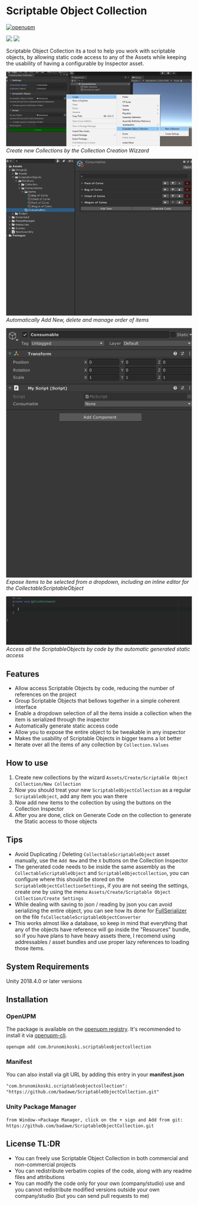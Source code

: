 # Scriptable Object Collection


[![openupm](https://img.shields.io/npm/v/com.brunomikoski.scriptableobjectcollection?label=openupm&registry_uri=https://package.openupm.com)](https://openupm.com/packages/com.brunomikoski.scriptableobjectcollection/)

![](https://img.shields.io/github/followers/badawe?label=Follow&style=social) ![](https://img.shields.io/twitter/follow/brunomikoski?style=social)


Scriptable Object Collection its a tool to help you work with scriptable objects, by allowing static code access to any of the Assets while keeping the usability of having a configurable by Inspector asset.


![wizard](/Documentation~/create-collection-wizzard.png)
*Create new Collections by the Collection Creation Wizzard*

![collection-usability](/Documentation~/collection-usability.gif) 
*Automatically Add New, delete and manage order of items*

![wizard](/Documentation~/property-drawer.gif)
*Expose items to be selected from a dropdown, including an inline editor for the CollectableScriptableObject*

![code-access](/Documentation~/code-access.gif) 
*Access all the ScriptableObjects by code by the automatic generated static access*



## Features
- Allow access Scriptable Objects by code, reducing the number of references on the project
- Group Scriptable Objects that bellows together in a simple coherent interface
- Enable a dropdown selection of all the items inside a collection when the item is serialized through the inspector
- Automatically generate static access code
- Allow you to expose the entire object to be tweakable in any inspector
- Makes the usability of Scriptable Objects in bigger teams a lot better
- Iterate over all the items of any collection by `Collection.Values`


## How to use
 1. Create new collections by the wizard `Assets/Create/Scriptable Object Collection/New Collection` 
 2. Now you should treat your new `ScriptableObjectCollection` as a regular `ScriptableObject`, add any item you wan there  
 3. Now add new items to the collection by using the buttons on the Collection Inspector
 4. After you are done, click on Generate Code on the collection to generate the Static access to those objects


## Tips 
 - Avoid Duplicating / Deleting `CollectableScriptableObject` asset manually, use the `Add New` and the `X` buttons on the Collection Inspector
 - The generated code needs to be inside the same assembly as the `CollectableScriptableObject` and `ScriptableObjectcollection`, you can configure where this should be stored on the `ScriptableObjectCollectionSettings`, if you are not seeing the settings, create one by using the menu `Assets/Create/Scriptable Object Collection/Create Settings`
 - While dealing with saving to json / reading by json you can avoid serializing the entire object, you can see how Its done for [FullSerializer](https://github.com/jacobdufault/fullserializer) on the file `fsCollectableScriptableObjectConverter`
 - This works almost like a database, so keep in mind that everything that any of the objects have reference will go inside the "Resources" bundle, so if you have plans to have heavy assets there, I recomend using addressables / asset bundles and use proper lazy references to loading those items. 
 
 
## System Requirements
Unity 2018.4.0 or later versions


## Installation

### OpenUPM
The package is available on the [openupm registry](https://openupm.com). It's recommended to install it via [openupm-cli](https://github.com/openupm/openupm-cli).

```
openupm add com.brunomikoski.scriptableobjectcollection
```

### Manifest
You can also install via git URL by adding this entry in your **manifest.json**
```
"com.brunomikoski.scriptableobjectcollection": "https://github.com/badawe/ScriptableObjectCollection.git"
```

### Unity Package Manager
```
from Window->Package Manager, click on the + sign and Add from git: https://github.com/badawe/ScriptableObjectCollection.git
```

## License TL:DR
- You can freely use Scriptable Object Collection in both commercial and non-commercial projects
- You can redistribute verbatim copies of the code, along with any readme files and attributions
- You can modify the code only for your own (company/studio) use and you cannot redistribute modified versions outside your own company/studio (but you can send pull requests to me)

